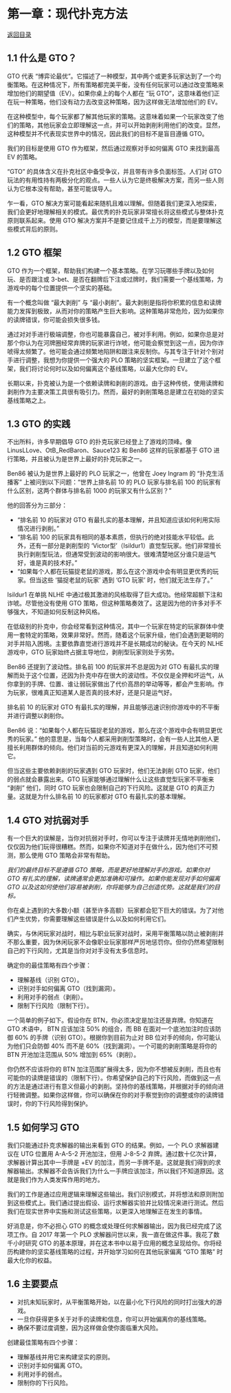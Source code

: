 # 第一章：现代扑克方法

[返回目录](精通低级别底池限注奥马哈.md)

## 1.1 什么是 GTO？

GTO 代表 “博弈论最优”。它描述了一种模型，其中两个或更多玩家达到了一个均衡策略。在这种情况下，所有策略都完美平衡，没有任何玩家可以通过改变策略来增加他们的期望值（EV）。如果你桌上的每个人都在 “玩 GTO”，这意味着他们正在玩一种策略，他们没有动力去改变这种策略，因为这样做无法增加他们的 EV。

在这种模型中，每个玩家都了解其他玩家的策略。这意味着如果一个玩家改变了他们的策略，其他玩家会立即理解这一点，并可以开始剥削利用他们的改变。显然，这种模型并不代表现实世界中的情况，因此我们的目标不是盲目遵循 GTO。

我们的目标是使用 GTO 作为框架，然后通过观察对手如何偏离 GTO 来找到最高 EV 的策略。

“GTO” 的具体含义在扑克社区中备受争议，并且带有许多负面标签。人们对 GTO 玩法的有用性持有两极分化的观点。一些人认为它是终极解决方案，而另一些人则认为它根本没有帮助，甚至可能误导人。

乍一看，GTO 解决方案可能看起来随机且难以理解。但随着我们更深入地探索，我们会更好地理解相关的模式。最优秀的扑克玩家非常擅长将这些模式与整体扑克原则联系起来。使用 GTO 解决方案并不是要记住成千上万的模型，而是要理解这些模式背后的原则。

## 1.2 GTO 框架

GTO 作为一个框架，帮助我们构建一个基本策略。在学习玩哪些手牌以及如何玩、是否跟注或 3-bet、是否在翻牌后下注或过牌时，我们需要一个基线策略，为游戏中的每个位置提供一个坚实的基础。

有一个概念叫做 “最大剥削” 与 “最小剥削”。最大剥削是指将你积累的信息和读牌能力发挥到极致，从而对你的策略产生巨大影响。这种策略非常危险，因为如果你的读牌错误，你可能会损失很多钱。

通过对对手进行极端调整，你也可能暴露自己，被对手利用。例如，如果你总是对那个你认为在河牌圈经常弃牌的玩家进行诈唬，他可能会察觉到这一点，因为你诈唬得太频繁了。他可能会通过频繁地陷阱和跟注来反制你。与其专注于针对个别对手进行调整，我想为你提供一个强大的 PLO 策略的坚实框架。一旦建立了这个框架，我们将讨论何时以及如何偏离这个基线策略，以最大化你的 EV。

长期以来，扑克被认为是一个依赖读牌和剥削的游戏。由于这种传统，使用读牌和剥削作为主要决策工具很有吸引力。然而，最好的剥削策略总是建立在初始的坚实基线策略之上。

## 1.3 GTO 的实践

不出所料，许多早期倡导 GTO 的扑克玩家已经登上了游戏的顶峰。像 LinusLLove、OtB_RedBaron、Sauce123 和 Ben86 这样的玩家都基于 GTO 进行策略，并且被认为是世界上最好的扑克玩家之一。

Ben86 被认为是世界上最好的 PLO 玩家之一，他曾在 Joey Ingram 的 “扑克生活播客” 上被问到以下问题：“世界上排名前 10 的 PLO 玩家与排名前 100 的玩家有什么区别，这两个群体与排名前 1000 的玩家又有什么区别？”

他的回答分为三部分：

- “排名前 10 的玩家对 GTO 有最扎实的基本理解，并且知道应该如何利用实际情况进行剥削。”
- “排名前 100 的玩家具有相同的基本素质，但执行的绝对技能水平较低。此外，还有一部分是剥削型的 ‘Victor型’（Isildur1）直觉型玩家。他们非常擅长执行剥削型玩法，但通常受到波动的影响很大。很难清楚地区分谁只是运气好，谁是真的技术好。”
- “如果每个人都在玩猫捉老鼠的游戏，那么在这个游戏中会有明显更优秀的玩家。但当这些 ‘猫捉老鼠的玩家’ 遇到 ‘GTO 玩家’ 时，他们就无法生存了。”

Isildur1 在单挑 NLHE 中通过极其激进的风格取得了巨大成功。他经常超额下注和诈唬。尽管他没有使用 GTO 策略，但这种策略奏效了。这是因为他的许多对手不够强大，不知道如何反制这种风格。

在低级别的扑克中，你会经常看到这种情况，其中一个玩家在特定的玩家群体中使用一套特定的策略，效果非常好。然而，随着这个玩家升级，他们会遇到更聪明的对手并陷入困境。主要依靠直觉进行游戏并不是长期成功的秘诀。在今天的 NLHE 游戏中，GTO 玩家始终占据主导地位，剥削型玩家则处于劣势。

Ben86 还提到了波动性。排名前 100 的玩家并不总是因为对 GTO 有最扎实的理解而处于这个位置，还因为扑克中存在很大的波动性。不仅仅是全押和坏运气，从你拿到的手牌、位置、谁让弱玩家做出了代价高昂的举动等等，都会产生影响。作为玩家，很难真正知道某人是否真的技术好，还是只是运气好。

排名前 10 的玩家对 GTO 有最扎实的理解，并且能够迅速识别你游戏中的不平衡并进行调整以剥削你。

Ben86 说：“如果每个人都在玩猫捉老鼠的游戏，那么在这个游戏中会有明显更优秀的玩家。” 他的意思是，当每个人都采用剥削型策略时，会有一些人比其他人更擅长利用群体的倾向。他们对当前的元游戏有更深入的理解，并且知道如何利用它。

但当这些主要依赖剥削的玩家遇到 GTO 玩家时，他们无法剥削 GTO 玩家，他们的弱点就会暴露出来。GTO 玩家能够通过理解什么让这些直觉型玩家不平衡来 “剥削” 他们，同时 GTO 玩家也会限制自己的下行风险。这就是 GTO 的真正力量。这就是为什么排名前 10 的玩家都对 GTO 有最扎实的基本理解。

## 1.4 GTO 对抗弱对手

有一个巨大的误解是，当你对抗弱对手时，你可以专注于读牌并无情地剥削他们，仅仅因为他们玩得很糟糕。然而，如果你不知道对手在做什么，因为他们不可预测，那么使用 GTO 策略会非常有帮助。

_我们的最终目标不是遵循 GTO 策略，而是更好地理解对手的游戏。如果你对 GTO 有扎实的理解，读牌通常会更加准确和可操作。如果你能发现对手如何偏离 GTO 以及这如何使他们容易被剥削，你将能够为自己创造优势。这就是我们的目标。_

你在桌上遇到的大多数小额（甚至许多高额）玩家都会犯下巨大的错误。为了对他们产生优势，你需要理解这些错误是什么以及如何利用它们。

确实，与休闲玩家对战时，相比与职业玩家对战时，采用平衡策略以防止被剥削并不那么重要，因为休闲玩家不会像职业玩家那样严厉地惩罚你。但你仍然希望限制自己的下行风险，尤其是当你对对手没有太多信息时。

确定你的最佳策略有四个步骤：

- 理解基线（识别 GTO）。
- 识别对手如何偏离 GTO（找到漏洞）。
- 利用对手的弱点（剥削）。
- 限制下行风险（限制下行）。

一个简单的例子如下。假设你在 BTN，你必须决定是加注还是弃牌。你知道在 GTO 术语中， BTN 应该加注 50% 的组合，而 BB 在面对一个底池加注时应该防御 60% 的手牌（识别 GTO）。根据你到目前为止对 BB 位对手的倾向，你可能认为他们只会防御 40% 而不是 60%（找到漏洞）。一个可能的剥削策略是将你的 BTN 开池加注范围从 50% 增加到 65%（剥削）。

你仍然不应该将你的 BTN 加注范围扩展得太多，因为你不想被反剥削，而且也有可能你的读牌是错误的（限制下行）。你希望保护自己的下行风险，而做到这一点的方法是通过进行有意义但最小的剥削。坚持你的基线策略，并根据对手的倾向进行轻微调整。如果你这样做，你可以确保在你的对手察觉到你的调整或你的读牌错误时，你的下行风险得到保护。

## 1.5 如何学习 GTO

我们只能通过扑克求解器的输出来看到 GTO 的结果。例如，一个 PLO 求解器建议在 UTG 位置用 A-A-5-2 开池加注，但用 J-8-5-2 弃牌。通过数十亿次计算，求解器计算出其中一手牌是 +EV 的加注，而另一手牌不是。这就是我们得到的求解器输出。求解器不会告诉我们为什么一手牌应该加注，所以我们不知道原因。这就是我们作为人类发挥作用的地方。

我们的工作是通过应用逻辑来理解这些输出。我们识别模式，并将想法和原则附加到这些模式上。我们通过提出假设、运行求解器实验并比较情况来进行测试。然后我们在现实世界中实施和测试这些策略，以更深入地理解正在发生的事情。

好消息是，你不必担心 GTO 的概念或处理任何求解器输出，因为我已经完成了这项工作。自 2017 年第一个 PLO 求解器问世以来，我一直在做这件事。我花了数千小时研究 GTO 的基本原理，并在这本书中以易于应用的概念呈现给你。你将经历构建你的坚实基线策略的过程，并开始学习如何在其他玩家偏离 “GTO 策略” 时最大化你的权益。

## 1.6 主要要点

- 对抗未知玩家时，从平衡策略开始，以在最小化下行风险的同时打出强大的游戏。
- 一旦你获得更多关于对手的读牌和信息，你可以开始偏离你的基线策略。
- 确保不要过度调整，因为这样做会使你面临重大风险。

创建最佳策略有四个步骤：

- 理解基线并用它来构建坚实的原则。
- 识别对手如何偏离 GTO。
- 利用对手的弱点。
- 限制你的下行风险。
